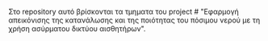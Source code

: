 Στο repository αυτό βρίσκονται τα τμηματα του project # "Εφαρμογή απεικόνισης της κατανάλωσης και της ποιότητας του πόσιμου νερού με τη χρήση ασύρματου δικτύου αισθητήρων". 
